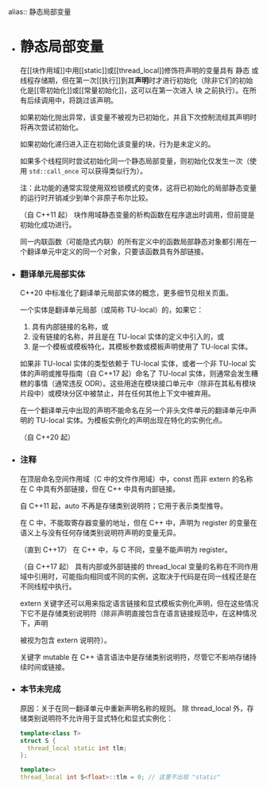 alias:: 静态局部变量

- # 静态局部变量
  在[[块作用域]]中用[[static]]或[[thread_local]]修饰符声明的变量具有 静态 或 线程存储期，但在第一次[[执行]]到其**声明**时才进行初始化（除非它们的初始化是[[零初始化]]或[[常量初始化]]，这可以在第一次进入 块 之前执行）。在所有后续调用中，将跳过该声明。
  
  如果初始化抛出异常，该变量不被视为已初始化，并且下次控制流经其声明时将再次尝试初始化。
  
  如果初始化递归进入正在初始化该变量的块，行为是未定义的。
  
  如果多个线程同时尝试初始化同一个静态局部变量，则初始化仅发生一次（使用 `std::call_once` 可以获得类似行为）。
  
  注：此功能的通常实现使用双检锁模式的变体，这将已初始化的局部静态变量的运行时开销减少到单个非原子布尔比较。
  
  （自 C++11 起）
  块作用域静态变量的析构函数在程序退出时调用，但前提是初始化成功进行。
  
  同一内联函数（可能隐式内联）的所有定义中的函数局部静态对象都引用在一个翻译单元中定义的同一个对象，只要该函数具有外部链接。
- ### 翻译单元局部实体
  
  C++20 中标准化了翻译单元局部实体的概念，更多细节见相关页面。
  
  一个实体是翻译单元局部（或简称 TU-local）的，如果它：
  
  1. 具有内部链接的名称，或
  2. 没有链接的名称，并且是在 TU-local 实体的定义中引入的，或
  3. 是一个模板或模板特化，其模板参数或模板声明使用了 TU-local 实体。
  
  如果非 TU-local 实体的类型依赖于 TU-local 实体，或者一个非 TU-local 实体的声明或推导指南（自 C++17 起）命名了 TU-local 实体，则通常会发生糟糕的事情（通常违反 ODR）。这些用途在模块接口单元中（除非在其私有模块片段中）或模块分区中被禁止，并在任何其他上下文中被弃用。
  
  在一个翻译单元中出现的声明不能命名在另一个非头文件单元的翻译单元中声明的 TU-local 实体。为模板实例化的声明出现在特化的实例化点。
  
  （自 C++20 起）
- ### 注释
  在顶层命名空间作用域（C 中的文件作用域）中，const 而非 extern 的名称在 C 中具有外部链接，但在 C++ 中具有内部链接。
  
  自 C++11 起，auto 不再是存储类别说明符；它用于表示类型推导。
  
  在 C 中，不能取寄存器变量的地址，但在 C++ 中，声明为 register 的变量在语义上与没有任何存储类别说明符声明的变量无异。
  
  （直到 C++17）
  在 C++ 中，与 C 不同，变量不能声明为 register。
  
  （自 C++17 起）
  具有内部或外部链接的 thread_local 变量的名称在不同作用域中引用时，可能指向相同或不同的实例，这取决于代码是在同一线程还是在不同线程中执行。
  
  extern 关键字还可以用来指定语言链接和显式模板实例化声明，但在这些情况下它不是存储类别说明符（除非声明直接包含在语言链接规范中，在这种情况下，声明
  
  被视为包含 extern 说明符）。
  
  关键字 mutable 在 C++ 语言语法中是存储类别说明符，尽管它不影响存储持续时间或链接。
- ### 本节未完成
  原因：关于在同一翻译单元中重新声明名称的规则。
  除 thread_local 外，存储类别说明符不允许用于显式特化和显式实例化：
  
  ```cpp
  template<class T>
  struct S {
    thread_local static int tlm;
  };
  
  template<>
  thread_local int S<float>::tlm = 0; // 这里不出现 "static"
  ```